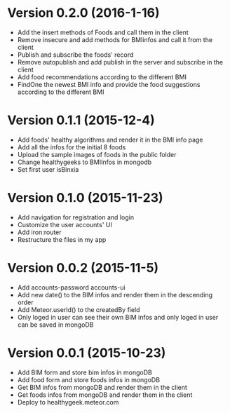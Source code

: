# Version 0.2.0 (2016-1-16)

- Add the insert methods of Foods and call them in the client
- Remove insecure and add methods for BMIinfos and call it from the client
- Publish and subscribe the foods' record
- Remove autopublish and add publish in the server and subscribe in the client
- Add food recommendations according to the different BMI
- FindOne the newest BMI info and provide the food suggestions according to the different BMI

# Version 0.1.1 (2015-12-4)

- Add foods' healthy algorithms and render it in the BMI info page
- Add all the infos for the initial 8 foods
- Upload the sample images of foods in the public folder
- Change healthygeeks to BMIInfos in mongodb
- Set first user isBinxia

# Version 0.1.0 (2015-11-23)

- Add navigation for registration and login
- Customize the user accounts' UI
- Add iron:router
- Restructure the files in my app

# Version 0.0.2 (2015-11-5)

- Add accounts-password accounts-ui
- Add new date() to the BIM infos and render them in the descending order
- Add Meteor.userId() to the createdBy field
- Only loged in user can see their own BIM infos and only loged in user can be saved in mongoDB


# Version 0.0.1 (2015-10-23)

- Add BIM form and store bim infos in mongoDB
- Add food form and store foods infos in mongoDB
- Get BIM infos from mongoDB and render them in the client
- Get foods infos from mongoDB and render them in the client
- Deploy to healthygeek.meteor.com
